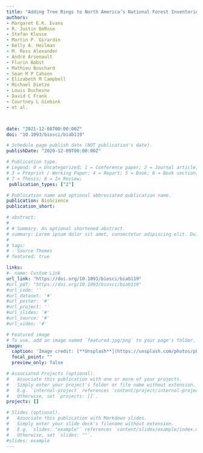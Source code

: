 ```yaml
---
title: "Adding Tree Rings to North America’s National Forest Inventories: An Essential Tool to Guide Drawdown of Atmospheric CO2"
authors:
- Margaret E.K. Evans
- R. Justin DeRose
- Stefan Klesse
- Martin P. Girardin
- Kelly A. Heilman
- M. Ross Alexander
- André Arsenault
- Flurin Babst
- Mathieu Bouchard
- Sean M P Cahoon
- Elizabeth M Campbell
- Michael Dietze
- Louis Duchesne
- David C Frank
- Courtney L Giebink
- et al.



date: "2021-12-08T00:00:00Z"
doi: "10.1093/biosci/biab119"

# Schedule page publish date (NOT publication's date).
publishDate: "2020-12-09T00:00:00Z"

# Publication type.
# Legend: 0 = Uncategorized; 1 = Conference paper; 2 = Journal article;
# 3 = Preprint / Working Paper; 4 = Report; 5 = Book; 6 = Book section;
# 7 = Thesis; 8 = In Review;
 publication_types: ["2"]

# Publication name and optional abbreviated publication name.
publication: BioScience
publication_short: 

# abstract: 
# 
# # Summary. An optional shortened abstract.
# summary: Lorem ipsum dolor sit amet, consectetur adipiscing elit. Duis posuere tellus ac convallis placerat. Proin tincidunt magna sed ex sollicitudin condimentum.
# 
# tags:
# - Source Themes
# featured: true

links:
#- name: Custom Link
url_link: "https://doi.org/10.1093/biosci/biab119"
#url_pdf: "https://doi.org/10.1093/biosci/biab119"
#url_code: ''
#url_dataset: '#'
#url_poster: '#'
#url_project: ''
#url_slides: '#'
#url_source: '#'
#url_video: '#'

# Featured image
# To use, add an image named `featured.jpg/png` to your page's folder. 
image:
  caption: 'Image credit: [**Unsplash**](https://unsplash.com/photos/pLCdAaMFLTE)'
  focal_point: ""
  preview_only: false

# Associated Projects (optional).
#   Associate this publication with one or more of your projects.
#   Simply enter your project's folder or file name without extension.
#   E.g. `internal-project` references `content/project/internal-project/index.md`.
#   Otherwise, set `projects: []`.
projects: []

# Slides (optional).
#   Associate this publication with Markdown slides.
#   Simply enter your slide deck's filename without extension.
#   E.g. `slides: "example"` references `content/slides/example/index.md`.
#   Otherwise, set `slides: ""`.
#slides: example
---
```


